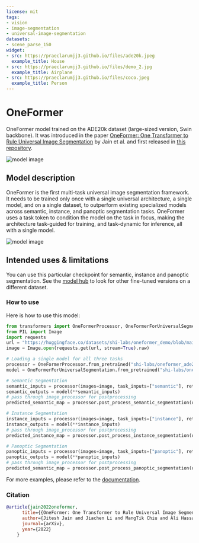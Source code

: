 ```yaml
---
license: mit
tags:
- vision
- image-segmentation
- universal-image-segmentation
datasets:
- scene_parse_150
widget:
- src: https://praeclarumjj3.github.io/files/ade20k.jpeg
  example_title: House
- src: https://praeclarumjj3.github.io/files/demo_2.jpg
  example_title: Airplane
- src: https://praeclarumjj3.github.io/files/coco.jpeg
  example_title: Person
---
```


# OneFormer

OneFormer model trained on the ADE20k dataset (large-sized version, Swin backbone). It was introduced in the paper [OneFormer: One Transformer to Rule Universal Image Segmentation](https://arxiv.org/abs/2211.06220) by Jain et al. and first released in [this repository](https://github.com/SHI-Labs/OneFormer).

![model image](https://huggingface.co/datasets/huggingface/documentation-images/resolve/main/transformers/model_doc/oneformer_teaser.png)

## Model description

OneFormer is the first multi-task universal image segmentation framework. It needs to be trained only once with a single universal architecture, a single model, and on a single dataset, to outperform existing specialized models across semantic, instance, and panoptic segmentation tasks. OneFormer uses a task token to condition the model on the task in focus, making the architecture task-guided for training, and task-dynamic for inference, all with a single model.

![model image](https://huggingface.co/datasets/huggingface/documentation-images/resolve/main/transformers/model_doc/oneformer_architecture.png)

## Intended uses & limitations

You can use this particular checkpoint for semantic, instance and panoptic segmentation. See the [model hub](https://huggingface.co/models?search=oneformer) to look for other fine-tuned versions on a different dataset.

### How to use

Here is how to use this model:

```python
from transformers import OneFormerProcessor, OneFormerForUniversalSegmentation
from PIL import Image
import requests
url = "https://huggingface.co/datasets/shi-labs/oneformer_demo/blob/main/ade20k.jpeg"
image = Image.open(requests.get(url, stream=True).raw)

# Loading a single model for all three tasks
processor = OneFormerProcessor.from_pretrained("shi-labs/oneformer_ade20k_swin_large")
model = OneFormerForUniversalSegmentation.from_pretrained("shi-labs/oneformer_ade20k_swin_large")

# Semantic Segmentation
semantic_inputs = processor(images=image, task_inputs=["semantic"], return_tensors="pt")
semantic_outputs = model(**semantic_inputs)
# pass through image_processor for postprocessing
predicted_semantic_map = processor.post_process_semantic_segmentation(outputs, target_sizes=[image.size[::-1]])[0]

# Instance Segmentation
instance_inputs = processor(images=image, task_inputs=["instance"], return_tensors="pt")
instance_outputs = model(**instance_inputs)
# pass through image_processor for postprocessing
predicted_instance_map = processor.post_process_instance_segmentation(outputs, target_sizes=[image.size[::-1]])[0]["segmentation"]

# Panoptic Segmentation
panoptic_inputs = processor(images=image, task_inputs=["panoptic"], return_tensors="pt")
panoptic_outputs = model(**panoptic_inputs)
# pass through image_processor for postprocessing
predicted_semantic_map = processor.post_process_panoptic_segmentation(outputs, target_sizes=[image.size[::-1]])[0]["segmentation"]
```

For more examples, please refer to the [documentation](https://huggingface.co/docs/transformers/master/en/model_doc/oneformer).

### Citation

```bibtex
@article{jain2022oneformer,
      title={{OneFormer: One Transformer to Rule Universal Image Segmentation}},
      author={Jitesh Jain and Jiachen Li and MangTik Chiu and Ali Hassani and Nikita Orlov and Humphrey Shi},
      journal={arXiv}, 
      year={2022}
    }
```
